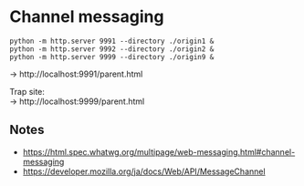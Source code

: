 # Channel messaging

```
python -m http.server 9991 --directory ./origin1 &
python -m http.server 9992 --directory ./origin2 &
python -m http.server 9999 --directory ./origin9 &
```
-> http://localhost:9991/parent.html

Trap site:  
-> http://localhost:9999/parent.html

## Notes
* https://html.spec.whatwg.org/multipage/web-messaging.html#channel-messaging
* https://developer.mozilla.org/ja/docs/Web/API/MessageChannel
